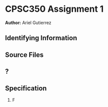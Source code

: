 # CPSC350 Assignment 1

**Author:** Ariel Gutierrez

## Identifying Information

## Source Files

## ?

## Specification

1. F

## 

